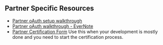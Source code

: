 ## Partner Specific Resources

*  [Partner oAuth setup walkthrough](https://github.com/skaboy71/AdobeSign-resources/blob/master/more/Partner%20oAuth%20Walkthrough.md)
*  [Partner oAuth walkthrough - EverNote](https://www.evernote.com/l/AgVqJ3PjUXpGcLC_Ht4RfPO6079UxKtxvdQ)
*  [Partner Certification Form](https://na1.documents.adobe.com/public/esignWidget?wid=CBFCIBAA3AAABLblqZhArPiODV0YFYM_G1PVuVUqmgnhJAShbu_hNvGLo0Ht_b0sZ6ndwRCFd3ThXVzcQxkI)&nbsp;Use this when your development is mostly done and you need to start the certification process.
